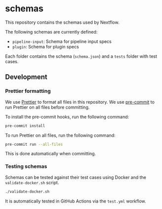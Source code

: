 # schemas

This repository contains the schemas used by Nextflow.

The following schemas are currently defined:

- `pipeline-input`: Schema for pipeline input specs
- `plugin`: Schema for plugin specs

Each folder contains the schema (`schema.json`) and a `tests` folder with test cases.

## Development

### Prettier formatting

We use [Prettier](https://prettier.io/) to format all files in this repository.
We use [pre-commit](https://pre-commit.com/) to run Prettier on all files before committing.

To install the pre-commit hooks, run the following command:

```bash
pre-commit install
```

To run Prettier on all files, run the following command:

```bash
pre-commit run --all-files
```

This is done automatically when committing.

### Testing schemas

Schemas can be tested against their test cases using Docker and the `validate-docker.sh` script.

```bash
./validate-docker.sh
```

It is automatically tested in GitHub Actions via the `test.yml` workflow.
